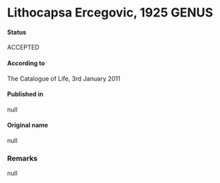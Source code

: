 # Lithocapsa Ercegovic, 1925 GENUS

#### Status
ACCEPTED

#### According to
The Catalogue of Life, 3rd January 2011

#### Published in
null

#### Original name
null

### Remarks
null